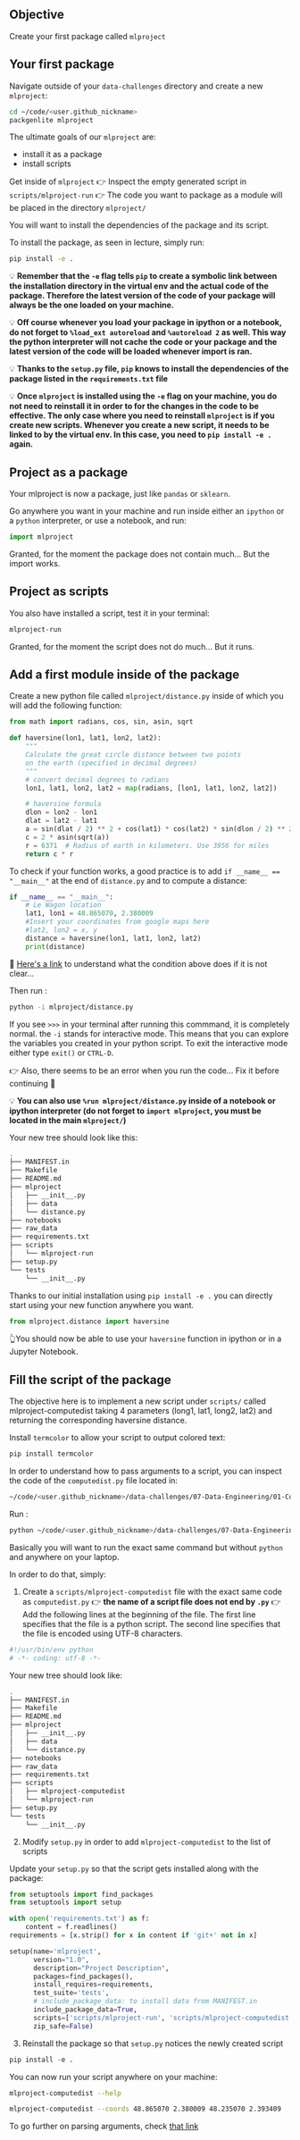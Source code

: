 ## Objective

Create your first package called `mlproject`

## Your first package

Navigate outside of your `data-challenges` directory and create a new `mlproject`:

```bash
cd ~/code/<user.github_nickname>
packgenlite mlproject
```

The ultimate goals of our `mlproject` are:
- install it as a package
- install scripts

Get inside of `mlproject`
👉 Inspect the empty generated script in `scripts/mlproject-run`
👉 The code you want to package as a module will be placed in the directory `mlproject/`

You will want to install the dependencies of the package and its script.

To install the package, as seen in lecture, simply run:

```bash
pip install -e .
```

💡 __Remember that the `-e` flag tells `pip` to create a symbolic link between the installation directory in the virtual env and the actual code of the package. Therefore the latest version of the code of your package will always be the one loaded on your machine.__

💡 __Off course whenever you load your package in ipython or a notebook, do not forget to `%load_ext autoreload` and `%autoreload 2` as well. This way the python interpreter will not cache the code or your package and the latest version of the code will be loaded whenever import is ran.__

💡 __Thanks to the `setup.py` file, `pip` knows to install the dependencies of the package listed in the `requirements.txt` file__

💡 __Once `mlproject` is installed using the `-e` flag on your machine, you do not need to reinstall it in order to for the changes in the code to be effective. The only case where you need to reinstall `mlproject` is if you create new scripts. Whenever you create a new script, it needs to be linked to by the virtual env. In this case, you need to `pip install -e .` again.__

## Project as a package

Your mlproject is now a package, just like `pandas` or `sklearn`.

Go anywhere you want in your machine and run inside either an `ipython` or a `python` interpreter, or use a notebook, and run:

```python
import mlproject
```

Granted, for the moment the package does not contain much... But the import works.

## Project as scripts

You also have installed a script, test it in your terminal:
```bash
mlproject-run
```

Granted, for the moment the script does not do much... But it runs.

## Add a first module inside of the package

Create a new python file called `mlproject/distance.py` inside of which you will add the following function:

```python
from math import radians, cos, sin, asin, sqrt

def haversine(lon1, lat1, lon2, lat2):
    """
    Calculate the great circle distance between two points
    on the earth (specified in decimal degrees)
    """
    # convert decimal degrees to radians
    lon1, lat1, lon2, lat2 = map(radians, [lon1, lat1, lon2, lat2])

    # haversine formula
    dlon = lon2 - lon1
    dlat = lat2 - lat1
    a = sin(dlat / 2) ** 2 + cos(lat1) * cos(lat2) * sin(dlon / 2) ** 2
    c = 2 * asin(sqrt(a))
    r = 6371  # Radius of earth in kilometers. Use 3956 for miles
    return c * r
```

To check if your function works, a good practice is to add `if __name__ == "__main__"` at the end of `distance.py` and to compute a distance:

```python
if __name__ == "__main__":
    # Le Wagon location
    lat1, lon1 = 48.865070, 2.380009
    #Insert your coordinates from google maps here
    #lat2, lon2 = x, y
    distance = haversine(lon1, lat1, lon2, lat2)
    print(distance)
```

🤔 [Here's a link](https://www.geeksforgeeks.org/what-does-the-if-__name__-__main__-do/) to understand what the condition above does if it is not clear...

Then run :

```bash
python -i mlproject/distance.py
```

If you see `>>>` in your terminal after running this commmand, it is completely normal. the `-i` stands for interactive mode. This means that you can explore the variables you created in your python script. To exit the interactive mode either type `exit()` or `CTRL-D`.

👉 Also, there seems to be an error when you run the code... Fix it before continuing 🙏

💡 __You can also use `%run mlproject/distance.py` inside of a notebook or ipython interpreter (do not forget to `import mlproject`, you must be located in the main `mlproject/`)__

Your new tree should look like this:

```bash
.
├── MANIFEST.in
├── Makefile
├── README.md
├── mlproject
│   ├── __init__.py
│   ├── data
│   └── distance.py
├── notebooks
├── raw_data
├── requirements.txt
├── scripts
│   └── mlproject-run
├── setup.py
└── tests
    └── __init__.py
```

Thanks to our initial installation using `pip install -e .` you can directly start using your new function anywhere you want.

```python
from mlproject.distance import haversine
```

👆You should now be able to use your `haversine` function in ipython or in a Jupyter Notebook.

## Fill the script of the package

The objective here is to implement a new script under `scripts/` called mlproject-computedist taking 4 parameters (long1, lat1, long2, lat2) and returning the corresponding haversine distance.

Install `termcolor` to allow your script to output colored text:

``` bash
pip install termcolor
```

In order to understand how to pass arguments to a script, you can inspect the code of the `computedist.py` file located in:

```bash
~/code/<user.github_nickname>/data-challenges/07-Data-Engineering/01-Code-as-a-Product/02-Package-installation
```

Run :

```bash
python ~/code/<user.github_nickname>/data-challenges/07-Data-Engineering/01-Code-as-a-Product/02-Package-installation/computedist.py --coords 48.865 2.380 48.235 2.393
```

Basically you will want to run the exact same command but without `python` and anywhere on your laptop.

In order to do that, simply:
1. Create a `scripts/mlproject-computedist` file with the exact same code as `computedist.py`
👉 __the name of a script file does not end by `.py`__
👉 Add the following lines at the beginning of the file. The first line specifies that the file is a python script. The second line specifies that the file is encoded using UTF-8 characters.
``` python
#!/usr/bin/env python
# -*- coding: utf-8 -*-
```

Your new tree should look like:
```bash
.
├── MANIFEST.in
├── Makefile
├── README.md
├── mlproject
│   ├── __init__.py
│   ├── data
│   └── distance.py
├── notebooks
├── raw_data
├── requirements.txt
├── scripts
│   ├── mlproject-computedist
│   └── mlproject-run
├── setup.py
└── tests
    └── __init__.py
```
2. Modify `setup.py` in order to add `mlproject-computedist` to the list of scripts

Update your `setup.py` so that the script gets installed along with the package:

```python
from setuptools import find_packages
from setuptools import setup

with open('requirements.txt') as f:
    content = f.readlines()
requirements = [x.strip() for x in content if 'git+' not in x]

setup(name='mlproject',
      version="1.0",
      description="Project Description",
      packages=find_packages(),
      install_requires=requirements,
      test_suite='tests',
      # include_package_data: to install data from MANIFEST.in
      include_package_data=True,
      scripts=['scripts/mlproject-run', 'scripts/mlproject-computedist'],
      zip_safe=False)
```
3. Reinstall the package so that `setup.py` notices the newly created script

```python
pip install -e .
```

You can now run your script anywhere on your machine:

```bash
mlproject-computedist --help
```

```bash
mlproject-computedist --coords 48.865070 2.380009 48.235070 2.393409
```

To go further on parsing arguments, check [that link](https://www.sicara.ai/blog/2018-12-18-perfect-command-line-interfaces-python)
